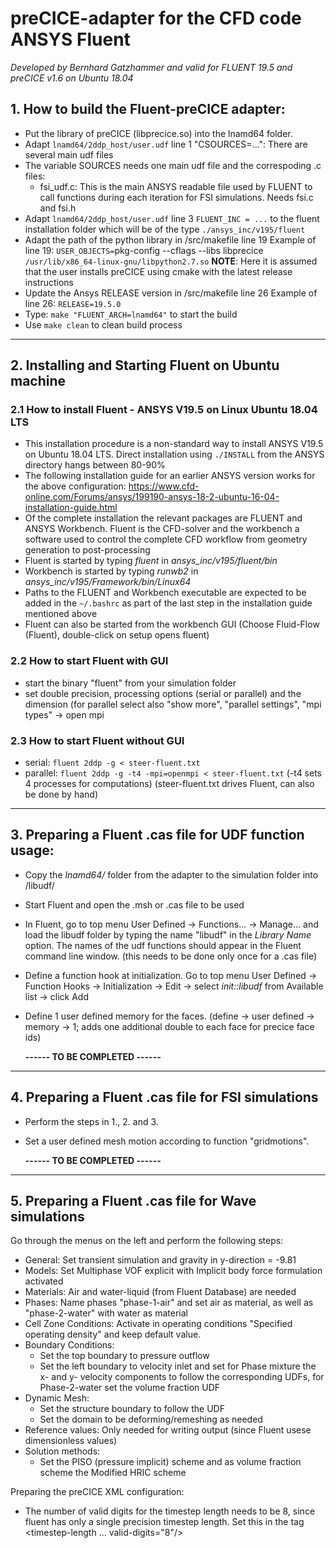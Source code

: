 # preCICE-adapter for the CFD code ANSYS Fluent
*Developed by Bernhard Gatzhammer and valid for FLUENT 19.5 and preCICE v1.6 on Ubuntu 18.04*

## 1. How to build the Fluent-preCICE adapter: 
  * Put the library of preCICE (libprecice.so) into the lnamd64 folder.
  * Adapt `lnamd64/2ddp_host/user.udf` line 1 "CSOURCES=...": There are several main udf files
  * The variable SOURCES needs one main udf file and the correspoding .c files: 
    + fsi_udf.c: This is the main ANSYS readable file used by FLUENT to call functions during each iteration
                 for FSI simulations. Needs fsi.c and fsi.h
  * Adapt `lnamd64/2ddp_host/user.udf` line 3 `FLUENT_INC = ...` to the fluent installation
    folder which will be of the type `./ansys_inc/v195/fluent`  
  * Adapt the path of the python library in /src/makefile line 19
    Example of line 19: `USER_OBJECTS=`pkg-config --cflags --libs libprecice` /usr/lib/x86_64-linux-gnu/libpython2.7.so`
    **NOTE**: Here it is assumed that the user installs preCICE using cmake with the latest release instructions
  * Update the Ansys RELEASE version in /src/makefile line 26
    Example of line 26: `RELEASE=19.5.0`
  * Type: `make "FLUENT_ARCH=lnamd64"` to start the build 
  * Use `make clean` to clean build process

--------------------------------------------------------------------------------

## 2. Installing and Starting Fluent on Ubuntu machine

  ### 2.1 How to install Fluent - **ANSYS V19.5 on Linux Ubuntu 18.04 LTS** 
  * This installation procedure is a non-standard way to install ANSYS V19.5 on Ubuntu 18.04 LTS.
    Direct installation using `./INSTALL` from the ANSYS directory hangs between 80-90%
  * The following installation guide for an earlier ANSYS version works for the above configuration:
    <https://www.cfd-online.com/Forums/ansys/199190-ansys-18-2-ubuntu-16-04-installation-guide.html>
  * Of the complete installation the relevant packages are FLUENT and ANSYS Workbench. Fluent is the 
    CFD-solver and the workbench a software used to control the complete CFD workflow from geometry
    generation to post-processing
  * Fluent is started by typing *fluent* in *ansys_inc/v195/fluent/bin*
  * Workbench is started by typing *runwb2* in
      *ansys_inc/v195/Framework/bin/Linux64*
  * Paths to the FLUENT and Workbench executable are expected to be added in the `~/.bashrc` as part of 
    the last step in the installation guide mentioned above 
  * Fluent can also be started from the workbench GUI (Choose Fluid-Flow
    (Fluent), double-click on setup opens fluent)

  ### 2.2 How to start Fluent with GUI
  * start the binary "fluent" from your simulation folder
  * set double precision, processing options (serial or parallel) and the dimension
    (for parallel select also "show more", "parallel settings", "mpi types" -> open mpi

  ### 2.3 How to start Fluent without GUI
  * serial:   `fluent 2ddp -g < steer-fluent.txt`
  * parallel: `fluent 2ddp -g -t4 -mpi=openmpi < steer-fluent.txt`
    (-t4 sets 4 processes for computations)
    (steer-fluent.txt drives Fluent, can also be done by hand)

--------------------------------------------------------------------------------

## 3. Preparing a Fluent .cas file for UDF function usage:
  * Copy the *lnamd64/* folder from the adapter to the simulation folder into /libudf/
  * Start Fluent and open the .msh or .cas file to be used
  * In Fluent, go to top menu User Defined -> Functions... -> Manage... and 
    load the libudf folder by typing the name "libudf" in the *Library Name* option. 
    The names of the udf functions should appear in the Fluent command line window. 
    (this needs to be done only once for a .cas file)
  * Define a function hook at initialization. Go to top menu User Defined -> Function Hooks ->
    Initialization -> Edit -> select *init::libudf* from Available list -> click Add
  * Define 1 user defined memory for the faces. (define -> user defined -> memory -> 1; 
    adds one additional double to each face for precice face ids)

    **------ TO BE COMPLETED ------** 

--------------------------------------------------------------------------------

## 4. Preparing a Fluent .cas file for FSI simulations

  * Perform the steps in 1., 2. and 3.
  * Set a user defined mesh motion according to function "gridmotions".
  
    **------ TO BE COMPLETED ------** 

--------------------------------------------------------------------------------

## 5. Preparing a Fluent .cas file for Wave simulations

Go through the menus on the left and perform the following steps:
  * General: Set transient simulation and gravity in y-direction = -9.81
  * Models: Set Multiphase VOF explicit with Implicit body force formulation activated
  * Materials: Air and water-liquid (from Fluent Database) are needed
  * Phases: Name phases "phase-1-air" and set air as material, as well as 
    "phase-2-water" with water as material
  * Cell Zone Conditions: Activate in operating conditions "Specified operating 
    density" and keep default value.
  * Boundary Conditions:
    + Set the top boundary to pressure outflow
    + Set the left boundary to velocity inlet and set for Phase mixture the 
      x- and y- velocity components to follow the corresponding UDFs, for 
      Phase-2-water set the volume fraction UDF
  * Dynamic Mesh: 
    + Set the structure boundary to follow the UDF
    + Set the domain to be deforming/remeshing as needed
  * Reference values: Only needed for writing output (since Fluent usese 
    dimensionless values)
  * Solution methods: 
    + Set the PISO (pressure implicit) scheme and as volume fraction scheme the 
      Modified HRIC scheme

Preparing the preCICE XML configuration:
  * The number of valid digits for the timestep length needs to be 8, since fluent
    has only a single precision timestep length. Set this in the tag <timestep-length ... valid-digits="8"/>

